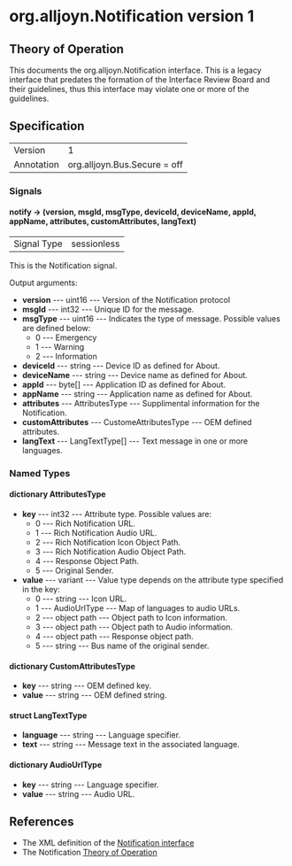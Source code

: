 # org.alljoyn.Notification version 1

## Theory of Operation

This documents the org.alljoyn.Notification interface.  This is a legacy
interface that predates the formation of the Interface Review Board and their
guidelines, thus this interface may violate one or more of the guidelines.


## Specification

|                       |                                                                       |
|-----------------------|-----------------------------------------------------------------------|
| Version               | 1                                                                     |
| Annotation            | org.alljoyn.Bus.Secure = off                                          |


### Signals

#### notify -> (version, msgId, msgType, deviceId, deviceName, appId, appName, attributes, customAttributes, langText)

|                       |                                   |
|-----------------------|-----------------------------------|
| Signal Type           | sessionless                       |

This is the Notification signal.

Output arguments:

  * **version** --- uint16 --- Version of the Notification protocol
  * **msgId** --- int32 --- Unique ID for the message.
  * **msgType** --- uint16 --- Indicates the type of message.  Possible values
    are defined below:
      * 0 --- Emergency
      * 1 --- Warning
      * 2 --- Information
  * **deviceId** --- string --- Device ID as defined for About.
  * **deviceName** --- string --- Device name as defined for About.
  * **appId** --- byte[] --- Application ID as defined for About.
  * **appName** --- string --- Application name as defined for About.
  * **attributes** --- AttributesType --- Supplimental information for the Notification.
  * **customAttributes** --- CustomeAttributesType --- OEM defined attributes.
  * **langText** --- LangTextType[] --- Text message in one or more languages.


### Named Types

#### dictionary AttributesType

  * **key** --- int32 --- Attribute type.  Possible values are:
      * 0 --- Rich Notification URL.
      * 1 --- Rich Notification Audio URL.
      * 2 --- Rich Notification Icon Object Path.
      * 3 --- Rich Notification Audio Object Path.
      * 4 --- Response Object Path.
      * 5 --- Original Sender.
  * **value** --- variant --- Value type depends on the attribute type specified
    in the key:
      * 0 --- string --- Icon URL.
      * 1 --- AudioUrlType --- Map of languages to audio URLs.
      * 2 --- object path --- Object path to Icon information.
      * 3 --- object path --- Object path to Audio information.
      * 4 --- object path --- Response object path.
      * 5 --- string --- Bus name of the original sender.

#### dictionary CustomAttributesType

  * **key** --- string --- OEM defined key.
  * **value** --- string --- OEM defined string.

#### struct LangTextType

  * **language** --- string --- Language specifier.
  * **text** --- string --- Message text in the associated language.

#### dictionary AudioUrlType

  * **key** --- string --- Language specifier.
  * **value** --- string --- Audio URL.


## References

  * The XML definition of the [Notification interface](Notification-v1.xml)
  * The Notification [Theory of Operation](theory-of-operation)
